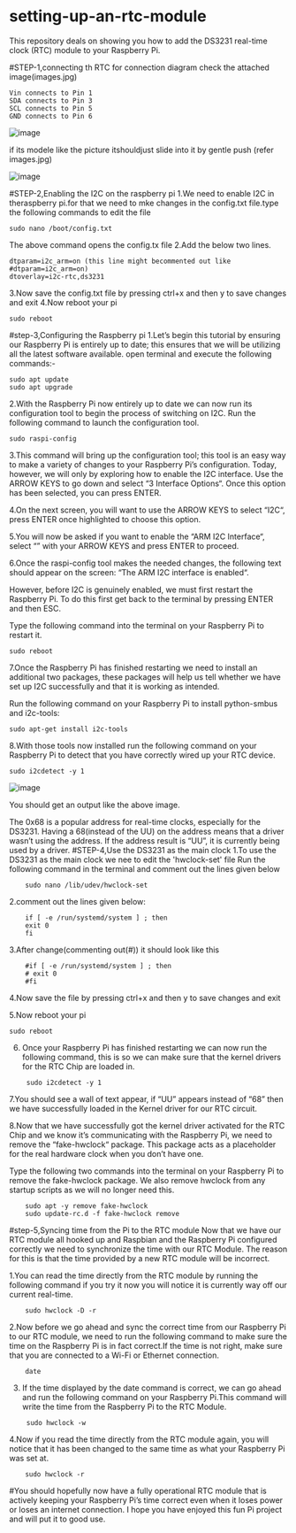 # setting-up-an-rtc-module
This repository deals on showing you how to add the DS3231 real-time clock (RTC) module to your Raspberry Pi.

#STEP-1,connecting th RTC
for connection diagram check the attached image(images.jpg)
    
    Vin connects to Pin 1
    SDA connects to Pin 3
    SCL connects to Pin 5
    GND connects to Pin 6
![image](https://github.com/user-attachments/assets/fbc43b05-8bba-4e58-ac7e-6d04b3c5f97c)

if its  modele like the picture itshouldjust slide into it by gentle push (refer images.jpg)

![image](https://github.com/user-attachments/assets/27864b2c-04f4-4e86-8c23-583605903519)

#STEP-2,Enabling the I2C on the raspberry pi 
1.We need to enable I2C in theraspberry pi.for that we need to mke changes in the config.txt file.type the following commands
to edit the file

    sudo nano /boot/config.txt

The above command opens the config.tx file
2.Add the below two lines.

    dtparam=i2c_arm=on (this line might becommented out like #dtparam=i2c_arm=on)
    dtoverlay=i2c-rtc,ds3231

3.Now save the config.txt file by pressing ctrl+x and then y to save changes and exit
4.Now reboot your pi 

    sudo reboot

#step-3,Configuring the Raspberry pi
1.Let’s begin this tutorial by ensuring our Raspberry Pi is entirely up to date; this ensures that we will be utilizing all the latest software available.
open terminal and execute the following commands:-

    sudo apt update
    sudo apt upgrade

2.With the Raspberry Pi now entirely up to date we can now run its configuration tool to begin the process of switching on I2C.
Run the following command to launch the configuration tool.

    sudo raspi-config

3.This command will bring up the configuration tool; this tool is an easy way to make a variety of changes to your Raspberry Pi’s configuration. Today, however, we will only by exploring how to enable the I2C interface.
Use the ARROW KEYS to go down and select “3 Interface Options“. Once this option has been selected, you can press ENTER.

4.On the next screen, you will want to use the ARROW KEYS to select “I2C“, press ENTER once highlighted to choose this option.

5.You will now be asked if you want to enable the “ARM I2C Interface“, select “<Yes>” with your ARROW KEYS and press ENTER to proceed.

6.Once the raspi-config tool makes the needed changes, the following text should appear on the screen: “The ARM I2C interface is enabled“.

However, before I2C is genuinely enabled, we must first restart the Raspberry Pi. To do this first get back to the terminal by pressing ENTER and then ESC.

Type the following command into the terminal on your Raspberry Pi to restart it.

    sudo reboot
  
7.Once the Raspberry Pi has finished restarting we need to install an additional two packages, these packages will help us tell whether we have set up I2C successfully and that it is working as intended.

Run the following command on your Raspberry Pi to install python-smbus and i2c-tools:

    sudo apt-get install i2c-tools

8.With those tools now installed run the following command on your Raspberry Pi to detect that you have correctly wired up your RTC device.

    sudo i2cdetect -y 1

![image](https://github.com/user-attachments/assets/8eb8b9cc-7f5c-4e4d-98c4-5ce279a97a83)

You should get an output like the above image.

The 0x68 is a popular address for real-time clocks, especially for the DS3231. Having a 68(instead of the UU) on the address means that a driver wasn’t using the address. If the address result is “UU”, it is currently being used by a driver.
#STEP-4,Use the DS3231 as the main clock
1.To use the DS3231 as the main clock we nee to edit the 'hwclock-set' file 
Run the following command in the  terminal and comment out the lines given below

        sudo nano /lib/udev/hwclock-set

2.comment out the lines given below:

        if [ -e /run/systemd/system ] ; then
        exit 0
        fi

3.After change(commenting out(#)) it should look like this

        #if [ -e /run/systemd/system ] ; then
        # exit 0
        #fi

4.Now save the file by pressing ctrl+x and then y to save changes and exit

5.Now reboot your pi 

    sudo reboot

6. Once your Raspberry Pi has finished restarting we can now run the following command, this is so we can make sure that the kernel drivers for the RTC Chip are loaded in.

        sudo i2cdetect -y 1

7.You should see a wall of text appear, if “UU” appears instead of “68” then we have successfully loaded in the Kernel driver for our RTC circuit.

8.Now that we have successfully got the kernel driver activated for the RTC Chip and we know it’s communicating with the Raspberry Pi, we need to remove the “fake-hwclock“ package. This package acts as a placeholder for the real hardware clock when you don’t have one.

Type the following two commands into the terminal on your Raspberry Pi to remove the fake-hwclock package. We also remove hwclock from any startup scripts as we will no longer need this.

        sudo apt -y remove fake-hwclock
        sudo update-rc.d -f fake-hwclock remove

#step-5,Syncing time from the Pi to the RTC module
Now that we have our RTC module all hooked up and Raspbian and the Raspberry Pi configured correctly we need to synchronize the time with our RTC Module. The reason for this is that the time provided by a new RTC module will be incorrect.

1.You can read the time directly from the RTC module by running the following command if you try it now you will notice it is currently way off our current real-time.

        sudo hwclock -D -r

2.Now before we go ahead and sync the correct time from our Raspberry Pi to our RTC module, we need to run the following command to make sure the time on the Raspberry Pi is in fact correct.If the time is not right, make sure that you are connected to a Wi-Fi or Ethernet connection.

        date
        
3. If the time displayed by the date command is correct, we can go ahead and run the following command on your Raspberry Pi.This command will write the time from the Raspberry Pi to the RTC Module.

        sudo hwclock -w

4.Now if you read the time directly from the RTC module again, you will notice that it has been changed to the same time as what your Raspberry Pi was set at.

        sudo hwclock -r

#You should hopefully now have a fully operational RTC module that is actively keeping your Raspberry Pi’s time correct even when it loses power or loses an internet connection. I hope you have enjoyed this fun Pi project and will put it to good use.
